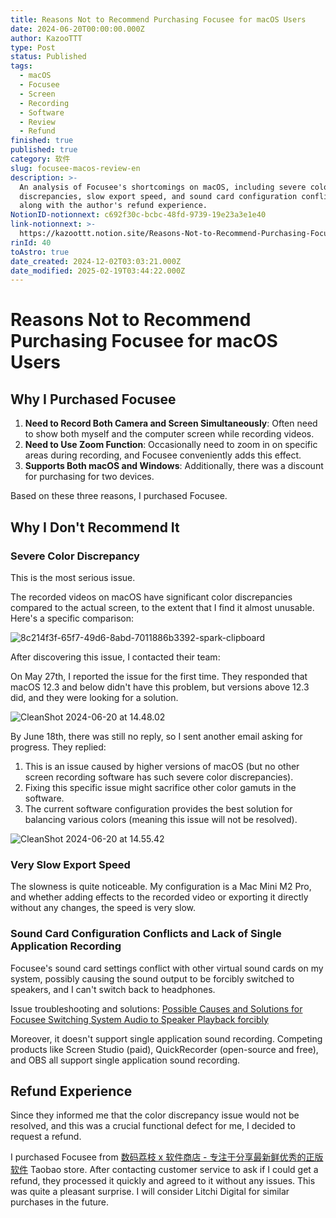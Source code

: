 ```yaml
---
title: Reasons Not to Recommend Purchasing Focusee for macOS Users
date: 2024-06-20T00:00:00.000Z
author: KazooTTT
type: Post
status: Published
tags:
  - macOS
  - Focusee
  - Screen
  - Recording
  - Software
  - Review
  - Refund
finished: true
published: true
category: 软件
slug: focusee-macos-review-en
description: >-
  An analysis of Focusee's shortcomings on macOS, including severe color
  discrepancies, slow export speed, and sound card configuration conflicts,
  along with the author's refund experience.
NotionID-notionnext: c692f30c-bcbc-48fd-9739-19e23a3e1e40
link-notionnext: >-
  https://kazoottt.notion.site/Reasons-Not-to-Recommend-Purchasing-Focusee-for-macOS-Users-c692f30cbcbc48fd973919e23a3e1e40
rinId: 40
toAstro: true
date_created: 2024-12-02T03:03:21.000Z
date_modified: 2025-02-19T03:44:22.000Z
---
```


# Reasons Not to Recommend Purchasing Focusee for macOS Users

## Why I Purchased Focusee

1. **Need to Record Both Camera and Screen Simultaneously**: Often need to show both myself and the computer screen while recording videos.
2. **Need to Use Zoom Function**: Occasionally need to zoom in on specific areas during recording, and Focusee conveniently adds this effect.
3. **Supports Both macOS and Windows**: Additionally, there was a discount for purchasing for two devices.

Based on these three reasons, I purchased Focusee.

## Why I Don't Recommend It

### Severe Color Discrepancy

This is the most serious issue.

The recorded videos on macOS have significant color discrepancies compared to the actual screen, to the extent that I find it almost unusable. Here's a specific comparison:

![8c214f3f-65f7-49d6-8abd-7011886b3392-spark-clipboard](<https://pictures.kazoottt.top/2024/06/20240620-f8632859027aa520b2acfe05f8010997.jpg>)

After discovering this issue, I contacted their team:

On May 27th, I reported the issue for the first time. They responded that macOS 12.3 and below didn't have this problem, but versions above 12.3 did, and they were looking for a solution.

![CleanShot 2024-06-20 at 14.48.02](<https://pictures.kazoottt.top/2024/06/20240620-7c6bb9ad347fed77aba7ee6ec6316dd0.png>)

By June 18th, there was still no reply, so I sent another email asking for progress. They replied:

1. This is an issue caused by higher versions of macOS (but no other screen recording software has such severe color discrepancies).
2. Fixing this specific issue might sacrifice other color gamuts in the software.
3. The current software configuration provides the best solution for balancing various colors (meaning this issue will not be resolved).

![CleanShot 2024-06-20 at 14.55.42](<https://pictures.kazoottt.top/2024/06/20240620-0edca0a2dee7d10c1877c25a3aa1fbd3.png>)

### Very Slow Export Speed

The slowness is quite noticeable. My configuration is a Mac Mini M2 Pro, and whether adding effects to the recorded video or exporting it directly without any changes, the speed is very slow.

### Sound Card Configuration Conflicts and Lack of Single Application Recording

Focusee's sound card settings conflict with other virtual sound cards on my system, possibly causing the sound output to be forcibly switched to speakers, and I can't switch back to headphones.

Issue troubleshooting and solutions: [Possible Causes and Solutions for Focusee Switching System Audio to Speaker Playback forcibly](/notes/possible-causes-and-solutions-for-focusee-switching-system-audio-to-speaker-playback-forcibly-en)

Moreover, it doesn't support single application sound recording. Competing products like Screen Studio (paid), QuickRecorder (open-source and free), and OBS all support single application sound recording.

## Refund Experience

Since they informed me that the color discrepancy issue would not be resolved, and this was a crucial functional defect for me, I decided to request a refund.

I purchased Focusee from [数码荔枝 x 软件商店 - 专注于分享最新鲜优秀的正版软件](<https://lizhi.shop/>) Taobao store. After contacting customer service to ask if I could get a refund, they processed it quickly and agreed to it without any issues. This was quite a pleasant surprise. I will consider Litchi Digital for similar purchases in the future.

